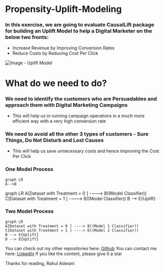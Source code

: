 # Propensity-Uplift-Modeling

### In this exercise, we are going to evaluate CausalLift package for building an Uplift Model to help a Digital Marketer on the below two fronts:
- Increase Revenue by Improving Conversion Rates
- Reduce Costs by Reducing Cost Per Click

![Image - Uplift Model](https://raw.github.com/rahul-adwani/Propensity-Uplift-Modeling/main/images/uplift.jpg)

# What do we need to do?

### We need to identify the customers who are Persuadables and approach them with Digital Marketing Campaigns
- This will help us in running campaign operations in a much more efficient way with a very high conversion rate
### We need to avoid all the other 3 types of customers - Sure Things, Do Not Disturb and Lost Causes
- This will help us save unnecessary costs and hence improving the Cost Per Click

### One Model Process

<!DOCTYPE html>
<html lang="en">
   <head>
	 <script src="https://cdnjs.cloudflare.com/ajax/libs/mermaid/8.0.0/mermaid.min.js"></script>
    </head>
	 
<body>
 <pre><code class="language-mermaid">graph LR
A--&gt;B
</code></pre>

<div class="mermaid">graph LR
A[Dataset with Treatment = 0 ] ----> B((Model Classifier))
C[Dataset with Treatment = 1 ] ----> B((Model Classifier))
B --> E{Uplift}
</div>
	
</body>
<script>
var config = {
    startOnLoad:true,
    theme: 'forest',
    flowchart:{
            useMaxWidth:false,
            htmlLabels:true
        }
};
mermaid.initialize(config);
window.mermaid.init(undefined, document.querySelectorAll('.language-mermaid'));
</script>

</html>

### Two Model Process

```mermaid
graph LR
A[Dataset with Treatment = 0 ] ----> B((Model 1 Classifier))
C[Dataset with Treatment = 1 ] ----> D((Model 2 Classifier))
B --> E{Uplift}
D --> E{Uplift}
```

You can check out my other repositories here: [Github](https://github.com/rahul-adwani?tab=repositories)
You can contact me here: [LinkedIn](https://www.linkedin.com/in/rahuladwani/)
If you like the content, please give it a star

Thanks for reading,
Rahul Adwani
